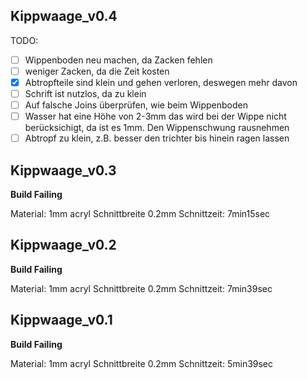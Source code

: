 ﻿Kippwaage_v0.4
---------------

TODO: 
- [ ] Wippenboden neu machen, da Zacken fehlen
- [ ] weniger Zacken, da die Zeit kosten
- [X] Abtropfteile sind klein und gehen verloren, deswegen mehr davon 
- [ ] Schrift ist nutzlos, da zu klein
- [ ] Auf falsche Joins überprüfen, wie beim Wippenboden
- [ ] Wasser hat eine Höhe von 2-3mm das wird bei der Wippe nicht berücksichigt, da ist es 1mm. Den Wippenschwung rausnehmen
- [ ] Abtropf zu klein, z.B. besser den trichter bis hinein ragen lassen

Kippwaage_v0.3
---------------

**Build Failing**

Material: 1mm acryl
Schnittbreite 0.2mm
Schnittzeit: 7min15sec

Kippwaage_v0.2
---------------

**Build Failing**

Material: 1mm acryl
Schnittbreite 0.2mm
Schnittzeit: 7min39sec

Kippwaage_v0.1
---------------

**Build Failing**

Material: 1mm acryl
Schnittbreite 0.2mm
Schnittzeit: 5min39sec

